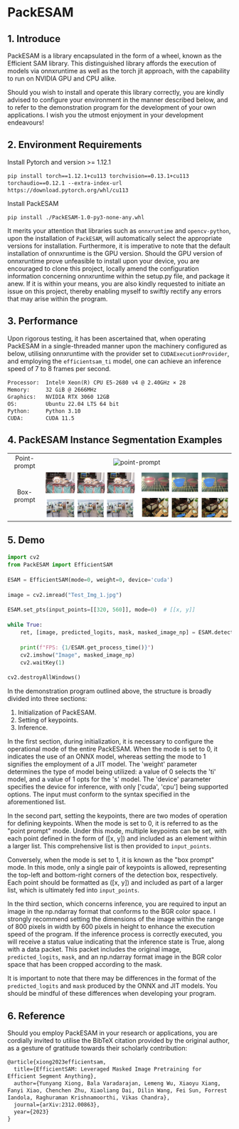 # PackESAM
## 1. Introduce

PackESAM is a library encapsulated in the form of a wheel, known as the Efficient SAM library. This distinguished library affords the execution of models via onnxruntime as well as the torch jit approach, with the capability to run on NVIDIA GPU and CPU alike. 

Should you wish to install and operate this library correctly, you are kindly advised to configure your environment in the manner described below, and to refer to the demonstration program for the development of your own applications. I wish you the utmost enjoyment in your development endeavours!

## 2. Environment Requirements

Install Pytorch and version >= 1.12.1
```shell
pip install torch==1.12.1+cu113 torchvision==0.13.1+cu113 torchaudio==0.12.1 --extra-index-url https://download.pytorch.org/whl/cu113
```

Install PackESAM
```shell
pip install ./PackESAM-1.0-py3-none-any.whl
```

It merits your attention that libraries such as `onnxruntime` and `opencv-python`, upon the installation of `PackESAM`, will automatically select the appropriate versions for installation. Furthermore, it is imperative to note that the default installation of onnxruntime is the GPU version. Should the GPU version of onnxruntime prove unfeasible to install upon your device, you are encouraged to clone this project, locally amend the configuration information concerning onnxruntime within the setup.py file, and package it anew. If it is within your means, you are also kindly requested to initiate an issue on this project, thereby enabling myself to swiftly rectify any errors that may arise within the program.

## 3. Performance
Upon rigorous testing, it has been ascertained that, when operating PackESAM in a single-threaded manner upon the machinery configured as below, utilising onnxruntime with the provider set to `CUDAExecutionProvider`, and employing the `efficientsam_ti` model, one can achieve an inference speed of 7 to 8 frames per second.

```
Processor:  Intel® Xeon(R) CPU E5-2680 v4 @ 2.40GHz × 28
Memory:     32 GiB @ 2666MHz
Graphics:   NVIDIA RTX 3060 12GB
OS:         Ubuntu 22.04 LTS 64 bit
Python:     Python 3.10
CUDA:       CUDA 11.5
```

## 4. PackESAM Instance Segmentation Examples
  |   |   |
:-------------------------:|:-------------------------:
Point-prompt | ![point-prompt](figs/demo_point.png)
Box-prompt |  ![box-prompt](figs/demo_box.png)

## 5. Demo

```python
import cv2
from PackESAM import EfficientSAM

ESAM = EfficientSAM(mode=0, weight=0, device='cuda')

image = cv2.imread("Test_Img_1.jpg")

ESAM.set_pts(input_points=[[320, 560]], mode=0)  # [[x, y]]

while True:
    ret, [image, predicted_logits, mask, masked_image_np] = ESAM.detect(image=image)

    print(f"FPS: {1/ESAM.get_process_time()}")
    cv2.imshow("Image", masked_image_np)
    cv2.waitKey(1)
    
cv2.destroyAllWindows()
```

In the demonstration program outlined above, the structure is broadly divided into three sections:

1. Initialization of PackESAM.
2. Setting of keypoints.
3. Inference.

In the first section, during initialization, it is necessary to configure the operational mode of the entire PackESAM. When the mode is set to 0, it indicates the use of an ONNX model, whereas setting the mode to 1 signifies the employment of a JIT model. The 'weight' parameter determines the type of model being utilized: a value of 0 selects the 'ti' model, and a value of 1 opts for the 's' model. The 'device' parameter specifies the device for inference, with only ['cuda', 'cpu'] being supported options. The input must conform to the syntax specified in the aforementioned list.

In the second part, setting the keypoints, there are two modes of operation for defining keypoints. When the mode is set to 0, it is referred to as the "point prompt" mode. Under this mode, multiple keypoints can be set, with each point defined in the form of \([x, y]\) and included as an element within a larger list. This comprehensive list is then provided to `input_points`.

Conversely, when the mode is set to 1, it is known as the "box prompt" mode. In this mode, only a single pair of keypoints is allowed, representing the top-left and bottom-right corners of the detection box, respectively. Each point should be formatted as \([x, y]\) and included as part of a larger list, which is ultimately fed into `input_points`.

In the third section, which concerns inference, you are required to input an image in the np.ndarray format that conforms to the BGR color space. I strongly recommend setting the dimensions of the image within the range of 800 pixels in width by 600 pixels in height to enhance the execution speed of the program. If the inference process is correctly executed, you will receive a status value indicating that the inference state is True, along with a data packet. This packet includes the original image, `predicted_logits`, `mask`, and an np.ndarray format image in the BGR color space that has been cropped according to the mask.

It is important to note that there may be differences in the format of the `predicted_logits` and `mask` produced by the ONNX and JIT models. You should be mindful of these differences when developing your program.

## 6. Reference
Should you employ PackESAM in your research or applications, you are cordially invited to utilise the BibTeX citation provided by the original author, as a gesture of gratitude towards their scholarly contribution:

```
@article{xiong2023efficientsam,
  title={EfficientSAM: Leveraged Masked Image Pretraining for Efficient Segment Anything},
  author={Yunyang Xiong, Bala Varadarajan, Lemeng Wu, Xiaoyu Xiang, Fanyi Xiao, Chenchen Zhu, Xiaoliang Dai, Dilin Wang, Fei Sun, Forrest Iandola, Raghuraman Krishnamoorthi, Vikas Chandra},
  journal={arXiv:2312.00863},
  year={2023}
}
```





